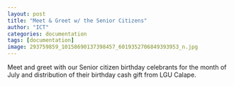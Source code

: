 ```yaml
---
layout: post
title: "Meet & Greet w/ the Senior Citizens"
author: "ICT"
categories: documentation
tags: [documentation]
image: 293759859_10158690137398457_6019352706849393953_n.jpg
---
```


Meet and greet with our Senior citizen birthday celebrants for the month of July and distribution of their birthday cash gift from LGU Calape.
